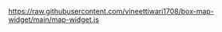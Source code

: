 
https://raw.githubusercontent.com/vineettiwari1708/box-map-widget/main/map-widget.js
<script
  src="https://websoftlogic.com/map-serve-js/?key=1988"
  data-lat="26.862570"
  data-lng="80.9989484"
  data-zoom="11"
  id="uf-map-script">
</script>
